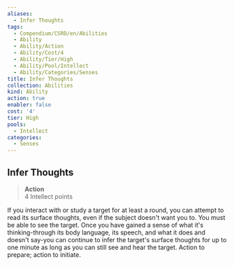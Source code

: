 ```yaml
---
aliases:
  - Infer Thoughts
tags:
  - Compendium/CSRD/en/Abilities
  - Ability
  - Ability/Action
  - Ability/Cost/4
  - Ability/Tier/High
  - Ability/Pool/Intellect
  - Ability/Categories/Senses
title: Infer Thoughts
collection: Abilities
kind: Ability
action: true
enabler: false
cost: '4'
tier: High
pools:
  - Intellect
categories:
  - Senses
---
```

## Infer Thoughts  
>**Action**  
>4 Intellect points
  
If you interact with or study a target for at least a round, you can attempt to read its surface thoughts, even if the subject doesn't want you to. You must be able to see the target. Once you have gained a sense of what it's thinking-through its body language, its speech, and what it does and doesn't say-you can continue to infer the target's surface thoughts for up to one minute as long as you can still see and hear the target. Action to prepare; action to initiate.